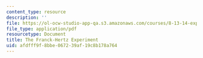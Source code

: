 ```yaml
---
content_type: resource
description: ''
file: https://ol-ocw-studio-app-qa.s3.amazonaws.com/courses/8-13-14-experimental-physics-i-ii-junior-lab-fall-2016-spring-2017/afdfff9f8bbe067239af19c8b178a764_MIT8_13-14F16-S17exp7.pdf
file_type: application/pdf
resourcetype: Document
title: The Franck-Hertz Experiment
uid: afdfff9f-8bbe-0672-39af-19c8b178a764
---
```

